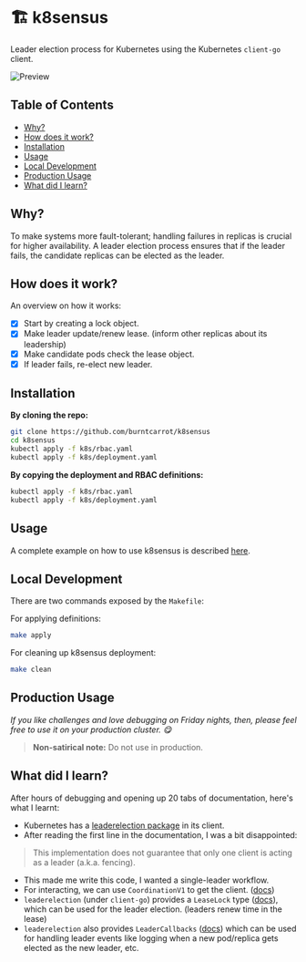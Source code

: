 # 🏗️ k8sensus

Leader election process for Kubernetes using the Kubernetes `client-go` client.

![Preview](/static/k8sensus-preview.gif)

## Table of Contents
  - [Why?](#why)
  - [How does it work?](#how-does-it-work)
  - [Installation](#installation)
  - [Usage](#usage)
  - [Local Development](#local-development)
  - [Production Usage](#production-usage)
  - [What did I learn?](#what-did-i-learn)

## Why?

To make systems more fault-tolerant; handling failures in replicas is crucial for higher availability. A leader election process ensures that if the leader fails, the candidate replicas can be elected as the leader.

## How does it work?

An overview on how it works:

- [x] Start by creating a lock object.
- [x] Make leader update/renew lease. (inform other replicas about its leadership)
- [x] Make candidate pods check the lease object.
- [x] If leader fails, re-elect new leader.

## Installation

**By cloning the repo:**

```sh
git clone https://github.com/burntcarrot/k8sensus
cd k8sensus
kubectl apply -f k8s/rbac.yaml
kubectl apply -f k8s/deployment.yaml
```

**By copying the deployment and RBAC definitions:**

```sh
kubectl apply -f k8s/rbac.yaml
kubectl apply -f k8s/deployment.yaml
```

## Usage

A complete example on how to use k8sensus is described [here](usage.md).

## Local Development

There are two commands exposed by the `Makefile`:

For applying definitions:

```sh
make apply
```

For cleaning up k8sensus deployment:

```sh
make clean
```

## Production Usage

*If you like challenges and love debugging on Friday nights, then, please feel free to use it on your production cluster. 😋*

> **Non-satirical note:** Do not use in production.

## What did I learn?

After hours of debugging and opening up 20 tabs of documentation, here's what I learnt:

- Kubernetes has a [leaderelection package](https://pkg.go.dev/k8s.io/client-go/tools/leaderelection) in its client.
- After reading the first line in the documentation, I was a bit disappointed:
>  This implementation does not guarantee that only one client is acting as a leader (a.k.a. fencing).
- This made me write this code, I wanted a single-leader workflow.
- For interacting, we can use `CoordinationV1` to get the client. ([docs](https://pkg.go.dev/k8s.io/client-go/kubernetes@v0.22.3#Clientset.CoordinationV1))
- `leaderelection` (under `client-go`) provides a `LeaseLock` type ([docs](https://pkg.go.dev/k8s.io/client-go@v0.22.3/tools/leaderelection/resourcelock#LeaseLock)), which can be used for the leader election. (leaders renew time in the lease)
- `leaderelection` also provides `LeaderCallbacks` ([docs](https://pkg.go.dev/k8s.io/client-go@v0.22.3/tools/leaderelection/resourcelock#LeaderCallbacks)) which can be used for handling leader events like logging when a new pod/replica gets elected as the new leader, etc.
